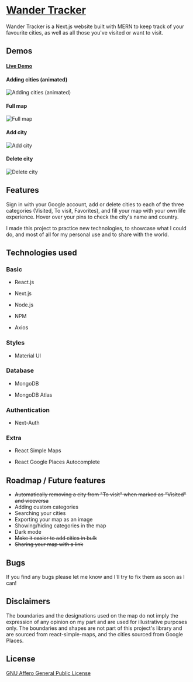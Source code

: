 # [Wander Tracker](https://city-tracker.vercel.app/)

Wander Tracker is a Next.js website built with MERN to keep track of your favourite cities, as well as all those you've visited or want to visit.

## Demos

#### [Live Demo](https://city-tracker.vercel.app/)

#### Adding cities (animated)

![Adding cities (animated)](https://github.com/nicopoore/city-tracker/blob/main/public/gifREADME.gif)

#### Full map

![Full map](https://imgur.com/ijxezk7.jpg)

#### Add city

![Add city](https://imgur.com/DohLbDl.jpg)

#### Delete city

![Delete city](https://imgur.com/QTjQVf4.jpg)

## Features

Sign in with your Google account, add or delete cities to each of the three categories (Visited, To visit, Favorites), and fill your map with your own life experience. Hover over your pins to check the city's name and country.

I made this project to practice new technologies, to showcase what I could do, and most of all for my personal use and to share with the world.

## Technologies used

### Basic

- React.js

- Next.js

- Node.js

- NPM

- Axios

### Styles

- Material UI

### Database

- MongoDB

- MongoDB Atlas

### Authentication

- Next-Auth

### Extra

- React Simple Maps

- React Google Places Autocomplete

## Roadmap / Future features

- ~~Automatically removing a city from "To visit" when marked as "Visited" and viceversa~~
- Adding custom categories
- Searching your cities
- Exporting your map as an image
- Showing/hiding categories in the map
- Dark mode
- ~~Make it easier to add cities in bulk~~
- ~~Sharing your map with a link~~

## Bugs

If you find any bugs please let me know and I'll try to fix them as soon as I can!

## Disclaimers

The boundaries and the designations used on the map do not imply the expression of any opinion on my part and are used for illustrative purposes only. The boundaries and shapes are not part of this project's library and are sourced from react-simple-maps, and the cities sourced from Google Places.

## License

[GNU Affero General Public License](https://github.com/nicopoore/city-tracker/blob/main/LICENSE)
